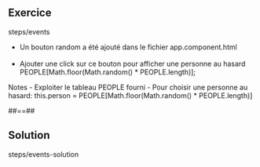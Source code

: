 <!-- .slide: class="sfeir-bg-pink exercice" -->
## Exercice
<span class="center bold">steps/events</span>
<ul>
    <li>Un bouton random a été ajouté dans le fichier app.component.html</li><br>
    <li>Ajouter une click sur ce bouton pour afficher une personne au hasard</li>
    PEOPLE[Math.floor(Math.random() * PEOPLE.length)];
</ul>
Notes
- Exploiter le tableau PEOPLE fourni
- Pour choisir une personne au hasard:  this.person = PEOPLE[Math.floor(Math.random() * PEOPLE.length)]

##==##

<!-- .slide: class="sfeir-bg-blue exercice" -->
## Solution
<span class="full-center bold">steps/events-solution</span>
